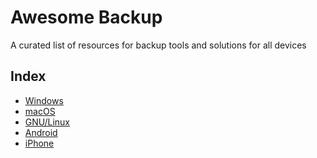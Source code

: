 # Awesome Backup
 A curated list of resources for backup tools and solutions for all devices

Index
-----

-	[Windows](#windows)
-	[macOS](#macos)
-	[GNU/Linux](#linux)
-	[Android](#android)
-	[iPhone](#iphone)
